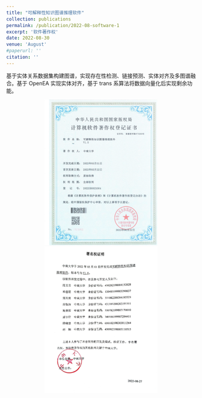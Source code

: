 ```yaml
---
title: "可解释性知识图谱推理软件"
collection: publications
permalink: /publication/2022-08-software-1
excerpt: '软件著作权'
date: 2022-08-30
venue: 'August'
#paperurl: ''
citation: ''
---
```

基于实体关系数据集构建图谱，实现存在性检测、链接预测、实体对齐及多图谱融合。基于 OpenEA 实现实体对齐，基于 trans 系算法将数据向量化后实现剩余功能。

<center class="half">
<img src="../files/software-1-page.jpg" width=300/>
<img src="../files/software-1-name.png" width=300/>
</center>